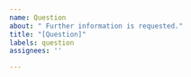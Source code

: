 ```yaml
---
name: Question
about: " Further information is requested."
title: "[Question]"
labels: question
assignees: ''

---
```



